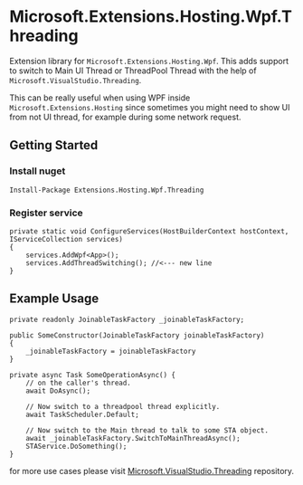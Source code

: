# Microsoft.Extensions.Hosting.Wpf.Threading
Extension library for `Microsoft.Extensions.Hosting.Wpf`. This adds support to switch to Main UI Thread or ThreadPool Thread  with the help of `Microsoft.VisualStudio.Threading`.

This can be really useful when using WPF inside `Microsoft.Extensions.Hosting` since sometimes you might need to show UI from not UI thread, for example during some network request.

## Getting Started

### Install nuget
```Install-Package Extensions.Hosting.Wpf.Threading```

### Register service
```CSharp
private static void ConfigureServices(HostBuilderContext hostContext, IServiceCollection services)
{
    services.AddWpf<App>();
    services.AddThreadSwitching(); //<--- new line
}
```

## Example Usage

```CSharp
private readonly JoinableTaskFactory _joinableTaskFactory;

public SomeConstructor(JoinableTaskFactory joinableTaskFactory)
{
    _joinableTaskFactory = joinableTaskFactory
}

private async Task SomeOperationAsync() {
    // on the caller's thread.
    await DoAsync();

    // Now switch to a threadpool thread explicitly.
    await TaskScheduler.Default;

    // Now switch to the Main thread to talk to some STA object.
    await _joinableTaskFactory.SwitchToMainThreadAsync();
    STAService.DoSomething();
}
```
for more use cases please visit [Microsoft.VisualStudio.Threading](https://github.com/microsoft/vs-threading) repository.
